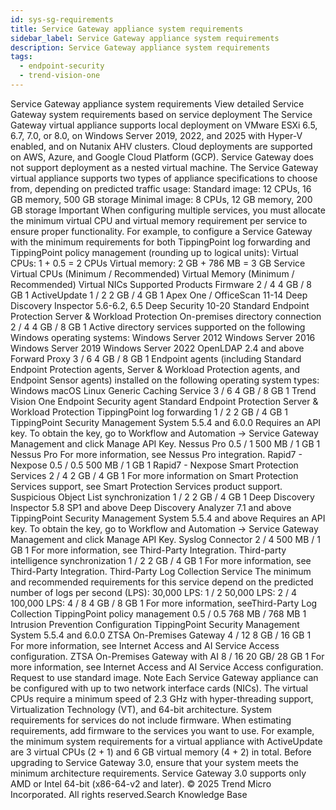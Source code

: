 ```yaml
---
id: sys-sg-requirements
title: Service Gateway appliance system requirements
sidebar_label: Service Gateway appliance system requirements
description: Service Gateway appliance system requirements
tags:
  - endpoint-security
  - trend-vision-one
---
```


 Service Gateway appliance system requirements View detailed Service Gateway system requirements based on service deployment The Service Gateway virtual appliance supports local deployment on VMware ESXi 6.5, 6.7, 7.0, or 8.0, on Windows Server 2019, 2022, and 2025 with Hyper-V enabled, and on Nutanix AHV clusters. Cloud deployments are supported on AWS, Azure, and Google Cloud Platform (GCP). Service Gateway does not support deployment as a nested virtual machine. The Service Gateway virtual appliance supports two types of appliance specifications to choose from, depending on predicted traffic usage: Standard image: 12 CPUs, 16 GB memory, 500 GB storage Minimal image: 8 CPUs, 12 GB memory, 200 GB storage Important When configuring multiple services, you must allocate the minimum virtual CPU and virtual memory requirement per service to ensure proper functionality. For example, to configure a Service Gateway with the minimum requirements for both TippingPoint log forwarding and TippingPoint policy management (rounding up to logical units): Virtual CPUs: 1 + 0.5 = 2 CPUs Virtual memory: 2 GB + 786 MB = 3 GB Service Virtual CPUs (Minimum / Recommended) Virtual Memory (Minimum / Recommended) Virtual NICs Supported Products Firmware 2 / 4 4 GB / 8 GB 1 ActiveUpdate 1 / 2 2 GB / 4 GB 1 Apex One / OfficeScan 11-14 Deep Discovery Inspector 5.6-6.2, 6.5 Deep Security 10-20 Standard Endpoint Protection Server & Workload Protection On-premises directory connection 2 / 4 4 GB / 8 GB 1 Active directory services supported on the following Windows operating systems: Windows Server 2012 Windows Server 2016 Windows Server 2019 Windows Server 2022 OpenLDAP 2.4 and above Forward Proxy 3 / 6 4 GB / 8 GB 1 Endpoint agents (including Standard Endpoint Protection agents, Server & Workload Protection agents, and Endpoint Sensor agents) installed on the following operating system types: Windows macOS Linux Generic Caching Service 3 / 6 4 GB / 8 GB 1 Trend Vision One Endpoint Security agent Standard Endpoint Protection Server & Workload Protection TippingPoint log forwarding 1 / 2 2 GB / 4 GB 1 TippingPoint Security Management System 5.5.4 and 6.0.0 Requires an API key. To obtain the key, go to Workflow and Automation → Service Gateway Management and click Manage API Key. Nessus Pro 0.5 / 1 500 MB / 1 GB 1 Nessus Pro For more information, see Nessus Pro integration. Rapid7 - Nexpose 0.5 / 0.5 500 MB / 1 GB 1 Rapid7 - Nexpose Smart Protection Services 2 / 4 2 GB / 4 GB 1 For more information on Smart Protection Services support, see Smart Protection Services product support. Suspicious Object List synchronization 1 / 2 2 GB / 4 GB 1 Deep Discovery Inspector 5.8 SP1 and above Deep Discovery Analyzer 7.1 and above TippingPoint Security Management System 5.5.4 and above Requires an API key. To obtain the key, go to Workflow and Automation → Service Gateway Management and click Manage API Key. Syslog Connector 2 / 4 500 MB / 1 GB 1 For more information, see Third-Party Integration. Third-party intelligence synchronization 1 / 2 2 GB / 4 GB 1 For more information, see Third-Party Integration. Third-Party Log Collection Service The minimum and recommended requirements for this service depend on the predicted number of logs per second (LPS): 30,000 LPS: 1 / 2 50,000 LPS: 2 / 4 100,000 LPS: 4 / 8 4 GB / 8 GB 1 For more information, seeThird-Party Log Collection TippingPoint policy management 0.5 / 0.5 768 MB / 768 MB 1 Intrusion Prevention Configuration TippingPoint Security Management System 5.5.4 and 6.0.0 ZTSA On-Premises Gateway 4 / 12 8 GB / 16 GB 1 For more information, see Internet Access and AI Service Access configuration. ZTSA On-Premises Gateway with AI 8 / 16 20 GB/ 28 GB 1 For more information, see Internet Access and AI Service Access configuration. Request to use standard image. Note Each Service Gateway appliance can be configured with up to two network interface cards (NICs). The virtual CPUs require a minimum speed of 2.3 GHz with hyper-threading support, Virtualization Technology (VT), and 64-bit architecture. System requirements for services do not include firmware. When estimating requirements, add firmware to the services you want to use. For example, the minimum system requirements for a virtual appliance with ActiveUpdate are 3 virtual CPUs (2 + 1) and 6 GB virtual memory (4 + 2) in total. Before upgrading to Service Gateway 3.0, ensure that your system meets the minimum architecture requirements. Service Gateway 3.0 supports only AMD or Intel 64-bit (x86-64-v2 and later). © 2025 Trend Micro Incorporated. All rights reserved.Search Knowledge Base